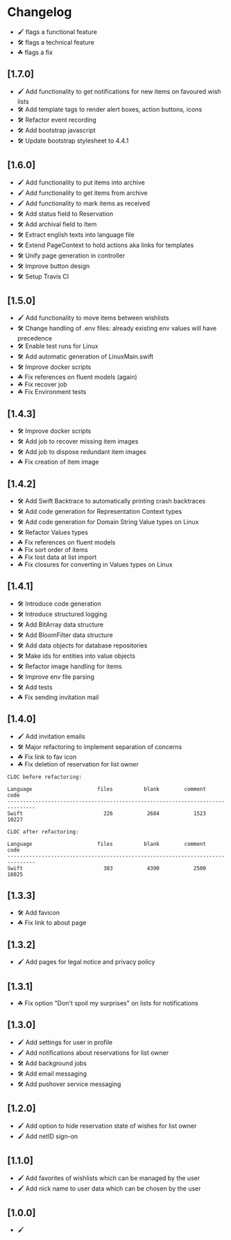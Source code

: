 # Changelog

- 🖌 flags a functional feature
- 🛠️ flags a technical feature
- ☘ flags a fix

## [1.7.0]
- 🖌 Add functionality to get notifications for new items on favoured wish lists
- 🛠️ Add template tags to render alert boxes, action buttons, icons
- 🛠️ Refactor event recording
- 🛠️ Add bootstrap javascript
- 🛠️ Update bootstrap stylesheet to 4.4.1

## [1.6.0]
- 🖌 Add functionality to put items into archive
- 🖌 Add functionality to get items from archive
- 🖌 Add functionality to mark items as received
- 🛠️ Add status field to Reservation
- 🛠️ Add archival field to Item
- 🛠️ Extract english texts into language file
- 🛠️ Extend PageContext to hold actions aka links for templates
- 🛠️ Unify page generation in controller
- 🛠️ Improve button design
- 🛠️ Setup Travis CI

## [1.5.0]
- 🖌 Add functionality to move items between wishlists
- 🛠️ Change handling of .env files: already existing env values will have precedence
- 🛠️ Enable test runs for Linux
- 🛠️ Add automatic generation of LinuxMain.swift
- 🛠️ Improve docker scripts
- ☘ Fix references on fluent models (again)
- ☘ Fix recover job
- ☘ Fix Environment tests

## [1.4.3]
- 🛠️ Improve docker scripts
- 🛠️ Add job to recover missing item images
- 🛠️ Add job to dispose redundant item images
- ☘ Fix creation of item image

## [1.4.2]
- 🛠️ Add Swift Backtrace to automatically printing crash backtraces
- 🛠️ Add code generation for Representation Context types
- 🛠️ Add code generation for Domain String Value types on Linux
- 🛠️ Refactor Values types
- ☘ Fix references on fluent models
- ☘ Fix sort order of items
- ☘ Fix lost data at list import
- ☘ Fix closures for converting in Values types on Linux

## [1.4.1]
- 🛠️ Introduce code generation
- 🛠️ Introduce structured logging
- 🛠️ Add BitArray data structure
- 🛠️ Add BloomFilter data structure
- 🛠️ Add data objects for database repositories
- 🛠️ Make ids for entities into value objects
- 🛠️ Refactor image handling for items
- 🛠️ Improve env file parsing
- 🛠️ Add tests
- ☘ Fix sending invitation mail

## [1.4.0]
- 🖌 Add invitation emails
- 🛠️ Major refactoring to implement separation of concerns
- ☘ Fix link to fav icon
- ☘ Fix deletion of reservation for list owner

```
CLOC before refactoring:

Language                     files          blank        comment           code
-------------------------------------------------------------------------------
Swift                          226           2684           1523          10227

CLOC after refactoring:

Language                     files          blank        comment           code
-------------------------------------------------------------------------------
Swift                          383           4390           2500          16025
```

## [1.3.3]
- 🛠️ Add favicon
- ☘ Fix link to about page

## [1.3.2]
- 🖌 Add pages for legal notice and privacy policy

## [1.3.1]
- ☘ Fix option "Don't spoil my surprises" on lists for notifications

## [1.3.0]
- 🖌 Add settings for user in profile
- 🖌 Add notifications about reservations for list owner
- 🛠️ Add background jobs
- 🛠️ Add email messaging
- 🛠️ Add pushover service messaging

## [1.2.0]
- 🖌 Add option to hide reservation state of wishes for list owner
- 🖌 Add netID sign-on

## [1.1.0]
- 🖌 Add favorites of wishlists which can be managed by the user
- 🖌 Add nick name to user data which can be chosen by the user

## [1.0.0]
- 🖌
